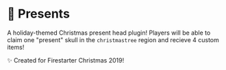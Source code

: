 # 🎁 Presents
A holiday-themed Christmas present head plugin! Players will be able to claim one "present" skull in the `christmastree` region and recieve 4 custom items!

✨ Created for Firestarter Christmas 2019!
